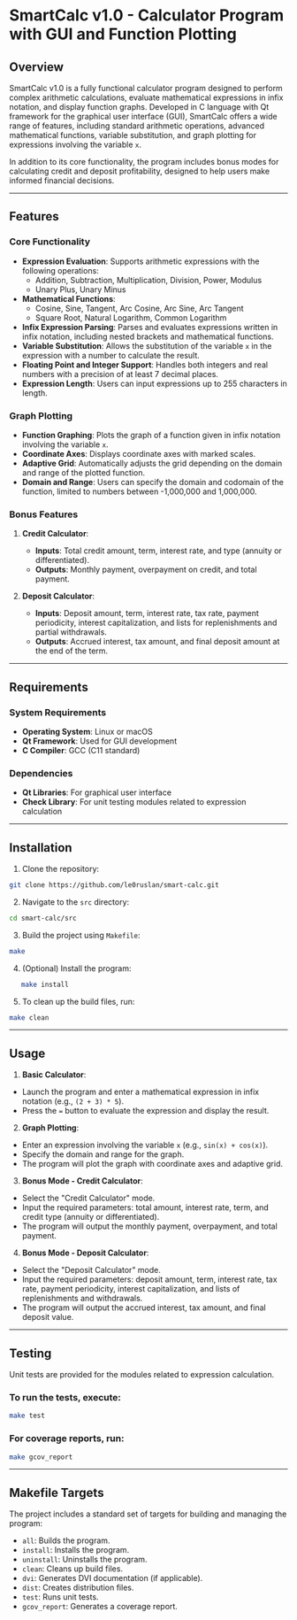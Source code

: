 # SmartCalc v1.0 - Calculator Program with GUI and Function Plotting

## Overview

SmartCalc v1.0 is a fully functional calculator program designed to perform complex arithmetic calculations, evaluate mathematical expressions in infix notation, and display function graphs. Developed in C language with Qt framework for the graphical user interface (GUI), SmartCalc offers a wide range of features, including standard arithmetic operations, advanced mathematical functions, variable substitution, and graph plotting for expressions involving the variable `x`.

In addition to its core functionality, the program includes bonus modes for calculating credit and deposit profitability, designed to help users make informed financial decisions.

---

## Features

### Core Functionality
- **Expression Evaluation**: Supports arithmetic expressions with the following operations:
    - Addition, Subtraction, Multiplication, Division, Power, Modulus
    - Unary Plus, Unary Minus
- **Mathematical Functions**:
    - Cosine, Sine, Tangent, Arc Cosine, Arc Sine, Arc Tangent
    - Square Root, Natural Logarithm, Common Logarithm
- **Infix Expression Parsing**: Parses and evaluates expressions written in infix notation, including nested brackets and mathematical functions.
- **Variable Substitution**: Allows the substitution of the variable `x` in the expression with a number to calculate the result.
- **Floating Point and Integer Support**: Handles both integers and real numbers with a precision of at least 7 decimal places.
- **Expression Length**: Users can input expressions up to 255 characters in length.

### Graph Plotting
- **Function Graphing**: Plots the graph of a function given in infix notation involving the variable `x`.
- **Coordinate Axes**: Displays coordinate axes with marked scales.
- **Adaptive Grid**: Automatically adjusts the grid depending on the domain and range of the plotted function.
- **Domain and Range**: Users can specify the domain and codomain of the function, limited to numbers between -1,000,000 and 1,000,000.

### Bonus Features
1. **Credit Calculator**:
    - **Inputs**: Total credit amount, term, interest rate, and type (annuity or differentiated).
    - **Outputs**: Monthly payment, overpayment on credit, and total payment.

2. **Deposit Calculator**:
    - **Inputs**: Deposit amount, term, interest rate, tax rate, payment periodicity, interest capitalization, and lists for replenishments and partial withdrawals.
    - **Outputs**: Accrued interest, tax amount, and final deposit amount at the end of the term.


---

## Requirements

### System Requirements
- **Operating System**: Linux or macOS
- **Qt Framework**: Used for GUI development
- **C Compiler**: GCC (C11 standard)

### Dependencies
- **Qt Libraries**: For graphical user interface
- **Check Library**: For unit testing modules related to expression calculation

---

## Installation

1. Clone the repository:
```bash
git clone https://github.com/le0ruslan/smart-calc.git
```

2. Navigate to the `src` directory:
```bash
cd smart-calc/src
```
3. Build the project using `Makefile`:
```bash
make
```

4. (Optional) Install the program:
```bash
   make install
```
5. To clean up the build files, run:
```bash
make clean
```

---

## Usage

1. **Basic Calculator**:
- Launch the program and enter a mathematical expression in infix notation (e.g., `(2 + 3) * 5`).
- Press the `=` button to evaluate the expression and display the result.

2. **Graph Plotting**:
- Enter an expression involving the variable `x` (e.g., `sin(x) + cos(x)`).
- Specify the domain and range for the graph.
- The program will plot the graph with coordinate axes and adaptive grid.

3. **Bonus Mode - Credit Calculator**:
- Select the "Credit Calculator" mode.
- Input the required parameters: total amount, interest rate, term, and credit type (annuity or differentiated).
- The program will output the monthly payment, overpayment, and total payment.

4. **Bonus Mode - Deposit Calculator**:
- Select the "Deposit Calculator" mode.
- Input the required parameters: deposit amount, term, interest rate, tax rate, payment periodicity, interest capitalization, and lists of replenishments and withdrawals.
- The program will output the accrued interest, tax amount, and final deposit value.

---

## Testing

Unit tests are provided for the modules related to expression calculation.
### To run the tests, execute:
```bash
make test
```
### For coverage reports, run:
```bash
make gcov_report
```
---

## Makefile Targets

The project includes a standard set of targets for building and managing the program:

- `all`: Builds the program.
- `install`: Installs the program.
- `uninstall`: Uninstalls the program.
- `clean`: Cleans up build files.
- `dvi`: Generates DVI documentation (if applicable).
- `dist`: Creates distribution files.
- `test`: Runs unit tests.
- `gcov_report`: Generates a coverage report.
